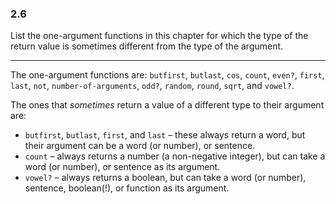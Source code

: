 ### 2.6

List the one-argument functions in this chapter for which the type of the return value is sometimes different from the type of the argument.

***

The one-argument functions are: `butfirst`, `butlast`, `cos`, `count`, `even?`, `first`, `last`, `not`, `number-of-arguments`, `odd?`, `random`, `round`, `sqrt`, and `vowel?`.

The ones that _sometimes_ return a value of a different type to their argument are:

* `butfirst`, `butlast`, `first`, and `last` – these always return a word, but their argument can be a word (or number), or sentence.
* `count` – always returns a number (a non-negative integer), but can take a word (or number), or sentence as its argument.
* `vowel?` – always returns a boolean, but can take a word (or number), sentence, boolean(!), or function as its argument.
